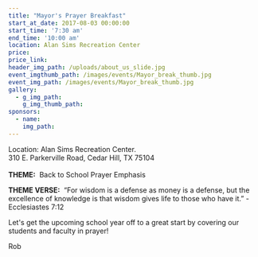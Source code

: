 ```yaml
---
title: "Mayor's Prayer Breakfast"
start_at_date: 2017-08-03 00:00:00
start_time: '7:30 am'
end_time: '10:00 am'
location: Alan Sims Recreation Center
price:
price_link:
header_img_path: /uploads/about_us_slide.jpg
event_imgthumb_path: /images/events/Mayor_break_thumb.jpg
event_img_path: /images/events/Mayor_break_thumb.jpg
gallery:
  - g_img_path:
    g_img_thumb_path:
sponsors:
  - name:
    img_path:
---
```



Location: Alan Sims Recreation Center.&nbsp;
<br>310 E. Parkerville Road, Cedar Hill, TX 75104&nbsp;
<br>
<br>**THEME:**&nbsp; Back to School Prayer Emphasis

**THEME VERSE:**&nbsp; “For wisdom is a defense as money is a defense, but the excellence of knowledge is that wisdom gives life to those who have it.” - Ecclesiastes 7:12

Let's get the upcoming school year off to a great start by covering our students and faculty in prayer!

Rob